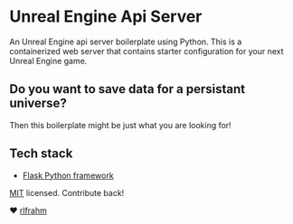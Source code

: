 # Unreal Engine Api Server
An Unreal Engine api server boilerplate using Python. This is a containerized web server that contains starter configuration for your next Unreal Engine game.

## Do you want to save data for a persistant universe?

Then this boilerplate might be just what you are looking for!

## Tech stack

- [Flask Python framework](http://flask.pocoo.org/)

[MIT](https://github.com/rlfrahm/unreal-engine-api/blob/master/LICENSE) licensed. Contribute back!

&hearts; [rlfrahm](https://github.com/rlfrahm)
